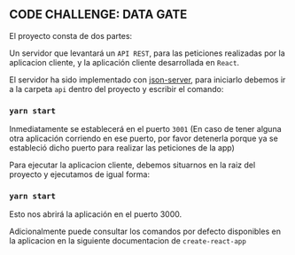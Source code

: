 ## CODE CHALLENGE: DATA GATE

El proyecto consta de dos partes:

Un servidor que levantará un `API REST`, para las peticiones realizadas por la aplicacion cliente, y la aplicación cliente desarrollada en `React`.

El servidor ha sido implementado con [json-server](https://github.com/typicode/json-server), para iniciarlo debemos ir a la carpeta `api` dentro del proyecto y escribir el comando:

### `yarn start`

Inmediatamente se establecerá en el puerto `3001` (En caso de tener alguna otra aplicación corriendo en ese puerto, por favor detenerla porque ya se estableció dicho puerto para realizar las peticiones de la app)

Para ejecutar la aplicacion cliente, debemos situarnos en la raiz del proyecto y ejecutamos de igual forma:

### `yarn start`

Esto nos abrirá la aplicación en el puerto 3000.

Adicionalmente puede consultar los comandos por defecto disponibles en la aplicacion en la siguiente documentacion de `create-react-app`
